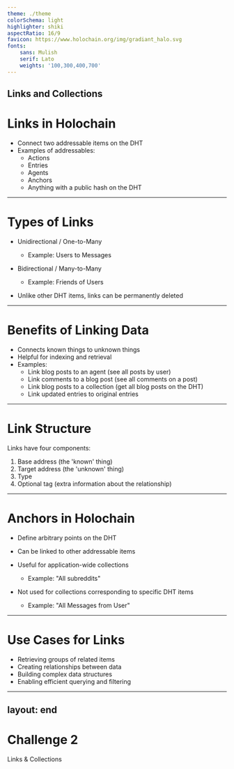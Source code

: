 ```yaml
---
theme: ./theme
colorSchema: light
highlighter: shiki
aspectRatio: 16/9
favicon: https://www.holochain.org/img/gradiant_halo.svg
fonts:
    sans: Mulish
    serif: Lato
    weights: '100,300,400,700'
---
```

Links and Collections
---

# Links in Holochain

<v-clicks>

- Connect two addressable items on the DHT
- Examples of addressables:
  - Actions
  - Entries
  - Agents
  - Anchors
  - Anything with a public hash on the DHT

</v-clicks>

---

# Types of Links

<v-clicks>

- Unidirectional / One-to-Many
  - Example: Users to Messages

- Bidirectional / Many-to-Many
  - Example: Friends of Users

- Unlike other DHT items, links can be permanently deleted

</v-clicks>

---

# Benefits of Linking Data

<v-clicks>

- Connects known things to unknown things
- Helpful for indexing and retrieval
- Examples:
  - Link blog posts to an agent (see all posts by user)
  - Link comments to a blog post (see all comments on a post)
  - Link blog posts to a collection (get all blog posts on the DHT)
  - Link updated entries to original entries

</v-clicks>

---

# Link Structure

<v-clicks>

Links have four components:

1. Base address (the 'known' thing)
2. Target address (the 'unknown' thing)
3. Type
4. Optional tag (extra information about the relationship)

</v-clicks>

---

# Anchors in Holochain

<v-clicks>

- Define arbitrary points on the DHT
- Can be linked to other addressable items
- Useful for application-wide collections
  - Example: "All subreddits"

- Not used for collections corresponding to specific DHT items
  - Example: "All Messages from User"

</v-clicks>

---

# Use Cases for Links

<v-clicks>

- Retrieving groups of related items
- Creating relationships between data
- Building complex data structures
- Enabling efficient querying and filtering

</v-clicks>

---
layout: end
---

# Challenge 2
Links & Collections
